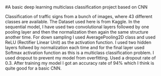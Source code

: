 #A basic deep learning multiclass classification project based on CNN

Classification of traffic signs from a bunch of images, where 43 different classes are available. The Dataset used here is from Kaggle.
In the sequential model, I have used two convolutional layers followed by one pooling layer and then the normalization then again the same structure another time. For down sampling I used AveragePooling2D class and used ReLU (Rectifier Linear Unit) as the activation function.
I used two hidden layers follwed by normalization each time and for the final layer used Softmax activation function as this is a multiclass classification problem.
I used dropout to prevent my model from overfitting. Used a dropout rate of 0.3.
After training my model I got an accuracy rate of 94% which I think is quite good for a basic CNN.
